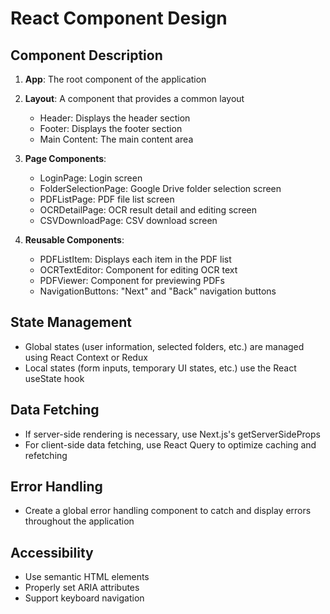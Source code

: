 # React Component Design


## Component Description
1. **App**: The root component of the application
2. **Layout**: A component that provides a common layout
   - Header: Displays the header section
   - Footer: Displays the footer section
   - Main Content: The main content area

3. **Page Components**:
   - LoginPage: Login screen
   - FolderSelectionPage: Google Drive folder selection screen
   - PDFListPage: PDF file list screen
   - OCRDetailPage: OCR result detail and editing screen
   - CSVDownloadPage: CSV download screen

4. **Reusable Components**:
   - PDFListItem: Displays each item in the PDF list
   - OCRTextEditor: Component for editing OCR text
   - PDFViewer: Component for previewing PDFs
   - NavigationButtons: "Next" and "Back" navigation buttons

## State Management

- Global states (user information, selected folders, etc.) are managed using React Context or Redux
- Local states (form inputs, temporary UI states, etc.) use the React useState hook

## Data Fetching

- If server-side rendering is necessary, use Next.js's getServerSideProps
- For client-side data fetching, use React Query to optimize caching and refetching

## Error Handling

- Create a global error handling component to catch and display errors throughout the application

## Accessibility

- Use semantic HTML elements
- Properly set ARIA attributes
- Support keyboard navigation
